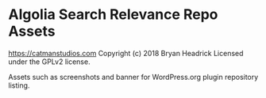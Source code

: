 # Algolia Search Relevance Repo Assets #
https://catmanstudios.com
Copyright (c) 2018 Bryan Headrick
Licensed under the GPLv2 license.

Assets such as screenshots and banner for WordPress.org plugin repository listing.